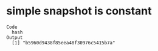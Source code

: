 # simple snapshot is constant

    Code
      hash
    Output
      [1] "b5960d9438f85eea48f30976c5415b7a"

